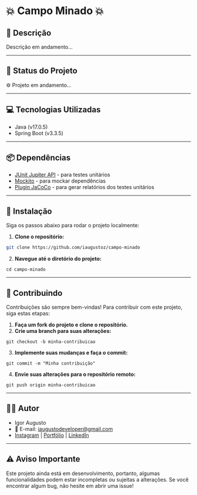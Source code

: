 # 💥 **Campo Minado** 💥

## 📜 **Descrição**

Descrição em andamento...

---

## 🚀 **Status do Projeto**

⚙️ Projeto em andamento...

---

## 💻 **Tecnologias Utilizadas**

- Java (v17.0.5)
- Spring Boot (v3.3.5)

---

## 📦 **Dependências**

- [JUnit Jupiter API](https://mvnrepository.com/artifact/org.junit.jupiter/junit-jupiter-api) - para testes unitários
- [Mockito](https://mvnrepository.com/artifact/org.mockito/mockito-core) - para mockar dependências
- [Plugin JaCoCo](https://mvnrepository.com/artifact/org.jacoco/jacoco-maven-plugin) - para gerar relatórios dos testes unitários

---

## 🔧 **Instalação**

Siga os passos abaixo para rodar o projeto localmente:

1. **Clone o repositório:**

```bash
git clone https://github.com/iaugustoz/campo-minado
```

2. **Navegue até o diretório do projeto:**

```
cd campo-minado
```

---

## 🤝 Contribuindo

Contribuições são sempre bem-vindas! Para contribuir com este projeto, siga estas etapas:

1. **Faça um fork do projeto e clone o repositório.**
2. **Crie uma branch para suas alterações:**

```
git checkout -b minha-contribuicao
```

3. **Implemente suas mudanças e faça o commit:**

```
git commit -m "Minha contribuição"
```

4. **Envie suas alterações para o repositório remoto:**

```
git push origin minha-contribuicao
```

---

## 👨‍💻 Autor

- Igor Augusto
- 📧 E-mail: iaugustodeveloper@gmail.com
- [Instagram](https://www.instagram.com/iaugusto__/) | [Portfólio](https://iaugusto.vercel.app/) | [LinkedIn](https://www.linkedin.com/in/igorbrz/)

---

## ⚠️ Aviso Importante

Este projeto ainda está em desenvolvimento, portanto, algumas funcionalidades podem estar incompletas ou sujeitas a alterações. Se você encontrar algum bug, não hesite em abrir uma issue!
